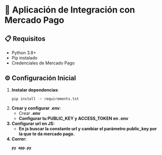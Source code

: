# 🚀 Aplicación de Integración con Mercado Pago

## 📋 Requisitos
- Python 3.8+
- Pip instalado
- Credenciales de Mercado Pago

## ⚙️ Configuración Inicial

1. **Instalar dependencias**:
   ```bash
   pip install -r requirements.txt 
   ```
2. **Crear y configurar .env**:
    - Crear <strong>.env<strong>
    - Configurar tu <strong>PUBLIC_KEY</strong> y <strong>ACCESS_TOKEN</strong> en <strong>.env<strong/>
3. **Configurar url en JS**:
    - En js buscar la constante url y cambiar el parámetro public_key por la que te da mercado pago.<span>
4. **Correr**:
    ```bash
   py app.py
   ```